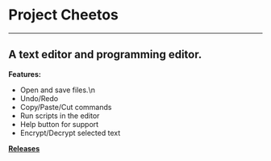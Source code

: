 # Project Cheetos
___
## A text editor and programming editor.

**Features:**
  * Open and save files.\n
  * Undo/Redo 
  * Copy/Paste/Cut commands
  * Run scripts in the editor
  * Help button for support
  * Encrypt/Decrypt selected text



[**Releases**](https://github.com/RiadZX/ProjectCheetos/releases)











































